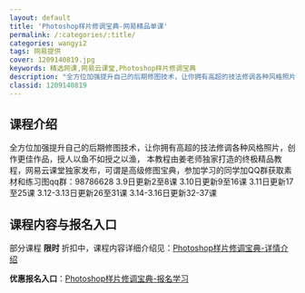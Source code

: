 ```yaml
---
layout: default
title: 'Photoshop样片修调宝典-网易精品单课'
permalink: /:categories/:title/
categories: wangyi2
tags: 网易提供
cover: 1209140819.jpg
keywords: 精选网课,网易云课堂,Photoshop样片修调宝典
description: "全方位加强提升自己的后期修图技术，让你拥有高超的技法修调各种风格照片，创作更佳作品，授人以鱼不如授之以渔，本教程由姜老师独家打造的终极精品教程，网易云课堂独家发布，可谓是高级修图宝典，参加学"
classid: 1209140819
---
```


## 课程介绍

全方位加强提升自己的后期修图技术，让你拥有高超的技法修调各种风格照片，创作更佳作品，授人以鱼不如授之以渔，
本教程由姜老师独家打造的终极精品教程，网易云课堂独家发布，可谓是高级修图宝典，参加学习的同学加QQ群获取素材和练习图qq群：98786628
3.9日更新2至8课
3.10日更新9至16课
3.11日更新17至25课
3.12-3.13日更新26至31课
3.14-3.16日更新32-37课

## 课程内容与报名入口

部分课程 **限时** 折扣中，课程内容详细介绍见：[Photoshop样片修调宝典-详情介绍](https://study.163.com/course/introduction/1209140819.htm?share=1&shareId=1025206652&utm_campaign=share&utm_medium=iphoneShare&utm_source=&utm_u=1025206652)

**优惠报名入口**：[Photoshop样片修调宝典-报名学习](https://study.163.com/course/introduction/1209140819.htm?share=1&shareId=1025206652&utm_campaign=share&utm_medium=iphoneShare&utm_source=&utm_u=1025206652)

